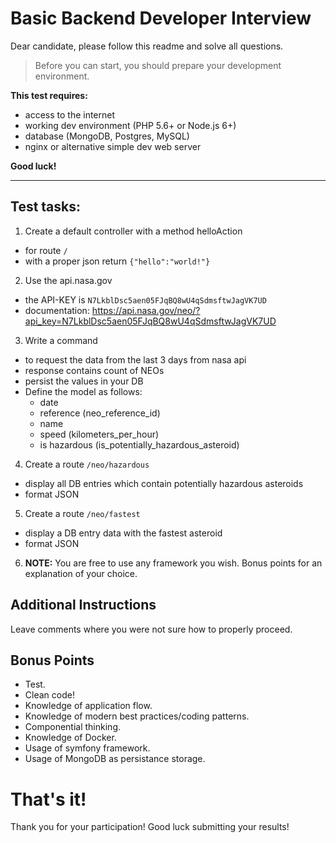 # Basic Backend Developer Interview

Dear candidate, please follow this readme and solve all questions.

> Before you can start, you should prepare your development environment.

**This test requires:**
- access to the internet
- working dev environment (PHP 5.6+ or Node.js 6+)
- database (MongoDB, Postgres, MySQL)
- nginx or alternative simple dev web server

**Good luck!**


--------


## Test tasks:

1. Create a default controller with a method helloAction 
  - for route `/`
  - with a proper json return `{"hello":"world!"}`

2. Use the api.nasa.gov
  - the API-KEY is `N7LkblDsc5aen05FJqBQ8wU4qSdmsftwJagVK7UD`
  - documentation: https://api.nasa.gov/neo/?api_key=N7LkblDsc5aen05FJqBQ8wU4qSdmsftwJagVK7UD
  
3. Write a command
  - to request the data from the last 3 days from nasa api
  - response contains count of NEOs
  - persist the values in your DB
  - Define the model as follows:
    - date
    - reference (neo_reference_id)
    - name
    - speed (kilometers_per_hour)
    - is hazardous (is_potentially_hazardous_asteroid)

4. Create a route `/neo/hazardous`
  - display all DB entries which contain potentially hazardous asteroids
  - format JSON

5. Create a route `/neo/fastest`
  - display a DB entry data with the fastest asteroid
  - format JSON
  
6. **NOTE:** You are free to use any framework you wish. Bonus points for an explanation of your choice.
  
## Additional Instructions

Leave comments where you were not sure how to properly proceed.

## Bonus Points

- Test.
- Clean code!
- Knowledge of application flow.
- Knowledge of modern best practices/coding patterns.
- Componential thinking.
- Knowledge of Docker.
- Usage of symfony framework.
- Usage of MongoDB as persistance storage.


# That's it!
Thank you for your participation! Good luck submitting your results!
